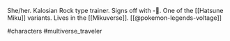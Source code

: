 She/her. Kalosian Rock type trainer. Signs off with -💎. One of the [[Hatsune Miku]] variants. Lives in the [[Mikuverse]]. [[@pokemon-legends-voltage]]

#characters #multiverse_traveler 